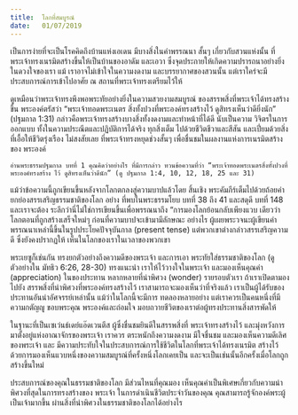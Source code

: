 ```yaml
---
title:  โลกที่สมบูรณ์
date:   01/07/2019
---
```


เป็นการง่ายที่จะเป็นโรคคิดถึงบ้านแห่งเอเดน มีบางสิ่งในคำพรรณนา สั้นๆ เกี่ยวกับสวนแห่งนั้น ที่พระเจ้าทรงเนรมิตสร้างขึ้นให้เป็นบ้านของอาดัม และเอวา ซึ่งจุดประกายให้เกิดความปรารถนาอย่างยิ่งในดวงใจของเรา แม้ เราอาจไม่เข้าใจในความงดงาม และบรรยากาศของสวนนั้น แต่เราใคร่จะมี ประสบการณ์การเข้าไปอาศัย ณ สถานที่พระเจ้าทรงเตรียมไว้ให้

ดูเหมือนว่าพระเจ้าทรงพึงพอพระทัยอย่างยิ่งในความสวยงามสมบูรณ์ ของสรรพสิ่งที่พระเจ้าได้ทรงสร้างขึ้น พระองค์ตรัสว่า “พระเจ้าทอดพระเนตร สิ่งทั้งปวงที่พระองค์ทรงสร้างไว้ ดูสิทรงเห็นว่าดียิ่งนัก” (ปฐมกาล 1:31) กล่าวคือพระเจ้าทรงสร้างบางสิ่งทั้งงดงามและทำหน้าที่ได้ดี นับเป็นความ วิจิตรในการออกแบบ ทั้งในความประณีตและปฏิบัติการได้จริง ทุกสิ่งเต็ม ไปด้วยชีวิตชีวาและสีสัน และเปี่ยมด้วยสิ่งที่เอื้อให้ชีวิตรุ่งเรือง ไม่สงสัยเลย ที่พระเจ้าทรงหยุดช่วงสั้นๆ เพื่อชื่นชมในผลงานแห่งการเนรมิตสร้างของ พระองค์

`อ่านพระธรรมปฐมกาล บทที่ 1 คุณคิดว่าอย่างไร ที่มีการกล่าว ทวนข้อความที่ว่า “พระเจ้าทอดพระเนตรสิ่งทั้งปวงที่พระองค์ทรงสร้าง ไว้ ดูสิทรงเห็นว่าดีนัก” (ดู ปฐมกาล 1:4, 10, 12, 18, 25 และ 31)`

แม้ว่าข้อความนี้ถูกเขียนขึ้นหลังจากโลกตกลงสู่ความบาปแล้วโดย สิ้นเชิง พระคัมภีร์เต็มไปด้วยถ้อยคำยกย่องสรรเสริญธรรมชาติของโลก อย่าง ที่พบในพระธรรมโยบ บทที่ 38 ถึง 41 และสดุดี บทที่ 148 และเราจะต้อง ระลึกว่านี่ไม่ใช่การเขียนขึ้นเพื่อพรรณนาถึง “การมองโลกย้อนกลับเพียงแวบ เดียวว่าโลกตอนที่ถูกสร้างเสร็จใหม่ๆ ก่อนที่ความบาปจะเข้ามามีลักษณะ อย่างไร ผู้เผยพระวจนะผู้เขียนคำพรรณนาเหล่านี้ขึ้นในรูปประโยคปัจจุบันกาล (present tense) แต่พวกเขาต่างกล่าวสรรเสริญความดี ซึ่งยังคงปรากฏให้ เห็นในโลกของเราในเวลาของพวกเขา

พระเยซูก็เช่นกัน ทรงยกตัวอย่างถึงความดีของพระเจ้า และการเอา พระทัยใส่ธรรมชาติของโลก (ดูตัวอย่างใน มัทธิว 6:26, 28-30) ทรงแนะนำ เราให้ไว้วางใจในพระเจ้า และมองเห็นคุณค่า (appreciation) ในของประทาน หลากหลายที่น่าพิศวง (wonder) รายรอบตัวเรา ถ้าเราเปิดตามองไปยัง สรรพสิ่งที่น่าพิศวงที่พระองค์ทรงสร้างไว้ เราสามารถจะมองเห็นว่าที่จริงแล้ว เราเป็นผู้ได้รับของประทานอันน่าอัศจรรย์เหล่านั้น แม้ว่าในโลกนี้จะมีการ ทดลองหลายอย่าง แต่เราควรเป็นคนหนึ่งที่มีความกตัญญู ขอบพระคุณ พระองค์และถ่อมใจ มอบถวายชีวิตของเราต่อผู้ทรงประทานสิ่งสารพัดให้

ในฐานะที่เป็นเซเว่นธ์เดย์แอ๊ดเวนตีส ผู้ซึ่งชื่นชมยินดีในสรรพสิ่งที่ พระเจ้าทรงสร้างไว้ และมุ่งหวังการมาตั้งอยู่แห่งอาณาจักรของพระเจ้า เราควร ตระหนักถึงความงดงาม มีใจชื่นชม และมองเห็นความดีเลิศของพระเจ้า และ มีความประทับใจในประสบการณ์การใช้ชีวิตในโลกที่พระเจ้าได้ทรงเนรมิต สร้างไว้ ด้วยการมองเห็นแวบหนึ่งของความสมบูรณ์ที่ครั้งหนึ่งโลกเคยเป็น และจะเป็นเช่นนั้นอีกครั้งเมื่อโลกถูกสร้างขึ้นใหม่

ประสบการณ์ของคุณในธรรมชาติของโลก มีส่วนไหนที่คุณมอง เห็นคุณค่าเป็นพิเศษเกี่ยวกับความน่าพิศวงที่สุดในการทรงสร้างของ พระเจ้า ในการดำเนินชีวิตประจำวันของคุณ คุณสามารถรู้จักองค์พระผู้ เป็นเจ้ามากขึ้น ผ่านสิ่งที่น่าพิศวงในธรรมชาติของโลกได้อย่างไร